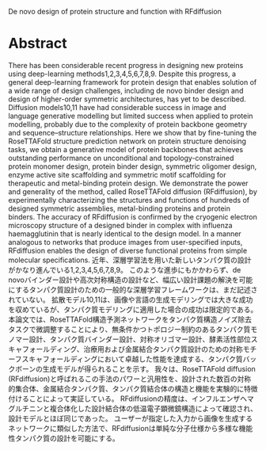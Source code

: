 De novo design of protein structure and function with RFdiffusion

# Abstract
There has been considerable recent progress in designing new proteins using deep-learning methods1,2,3,4,5,6,7,8,9. Despite this progress, a general deep-learning framework for protein design that enables solution of a wide range of design challenges, including de novo binder design and design of higher-order symmetric architectures, has yet to be described. Diffusion models10,11 have had considerable success in image and language generative modelling but limited success when applied to protein modelling, probably due to the complexity of protein backbone geometry and sequence–structure relationships. Here we show that by fine-tuning the RoseTTAFold structure prediction network on protein structure denoising tasks, we obtain a generative model of protein backbones that achieves outstanding performance on unconditional and topology-constrained protein monomer design, protein binder design, symmetric oligomer design, enzyme active site scaffolding and symmetric motif scaffolding for therapeutic and metal-binding protein design. We demonstrate the power and generality of the method, called RoseTTAFold diffusion (RFdiffusion), by experimentally characterizing the structures and functions of hundreds of designed symmetric assemblies, metal-binding proteins and protein binders. The accuracy of RFdiffusion is confirmed by the cryogenic electron microscopy structure of a designed binder in complex with influenza haemagglutinin that is nearly identical to the design model. In a manner analogous to networks that produce images from user-specified inputs, RFdiffusion enables the design of diverse functional proteins from simple molecular specifications.
    近年、深層学習法を用いた新しいタンパク質の設計がかなり進んでいる1,2,3,4,5,6,7,8,9。 このような進歩にもかかわらず、de novoバインダー設計や高次対称構造の設計など、幅広い設計課題の解決を可能にするタンパク質設計のための一般的な深層学習フレームワークは、まだ記述されていない。 拡散モデル10,11は、画像や言語の生成モデリングでは大きな成功を収めているが、タンパク質モデリングに適用した場合の成功は限定的である。 本論文では、RoseTTAFold構造予測ネットワークをタンパク質構造ノイズ除去タスクで微調整することにより、無条件かつトポロジー制約のあるタンパク質モノマー設計、タンパク質バインダー設計、対称オリゴマー設計、酵素活性部位スキャフォールディング、治療用および金属結合タンパク質設計のための対称モチーフスキャフォールディングにおいて卓越した性能を達成する、タンパク質バックボーンの生成モデルが得られることを示す。 我々は、RoseTTAFold diffusion (RFdiffusion)と呼ばれるこの手法のパワーと汎用性を、設計された数百の対称的集合体、金属結合タンパク質、タンパク質結合体の構造と機能を実験的に特徴付けることによって実証している。 RFdiffusionの精度は、インフルエンザヘマグルチニンと複合体化した設計結合体の低温電子顕微鏡構造によって確認され、設計モデルとほぼ同じであった。 ユーザーが指定した入力から画像を生成するネットワークに類似した方法で、RFdiffusionは単純な分子仕様から多様な機能性タンパク質の設計を可能にする。













